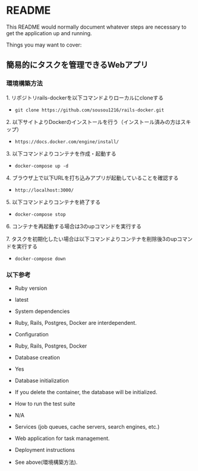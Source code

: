 # README

This README would normally document whatever steps are necessary to get the
application up and running.

Things you may want to cover:

## 簡易的にタスクを管理できるWebアプリ
### 環境構築方法
1\. リポジトリrails-dockerを以下コマンドよりローカルにcloneする
- `git clone https://github.com/sousou1216/rails-docker.git`<br>

2\. 以下サイトよりDockerのインストールを行う（インストール済みの方はスキップ）
- ` https://docs.docker.com/engine/install/ `<br>

3\. 以下コマンドよりコンテナを作成・起動する
- `docker-compose up -d`<br>

4\. ブラウザ上で以下URLを打ち込みアプリが起動していることを確認する
- `http://localhost:3000/`<br>

5\. 以下コマンドよりコンテナを終了する
- `docker-compose stop`<br>

6\. コンテナを再起動する場合は3のupコマンドを実行する<br>

7\. タスクを初期化したい場合は以下コマンドよりコンテナを削除後3のupコマンドを実行する
- `docker-compose down`<br>

### 以下参考
* Ruby version
- latest
* System dependencies
- Ruby, Rails, Postgres, Docker are interdependent.
* Configuration
- Ruby, Rails, Postgres, Docker
* Database creation
- Yes
* Database initialization
- If you delete the container, the database will be initialized.
* How to run the test suite
- N/A
* Services (job queues, cache servers, search engines, etc.)
- Web application for task management.
* Deployment instructions
- See above(環境構築方法).
